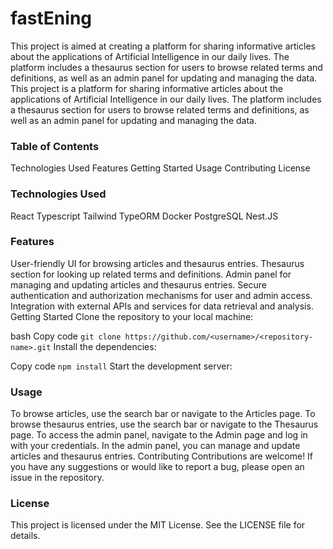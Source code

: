 # fastEning
This project is aimed at creating a platform for sharing informative articles about the applications of Artificial Intelligence in our daily lives. The platform includes a thesaurus section for users to browse related terms and definitions, as well as an admin panel for updating and managing the data.
This project is a platform for sharing informative articles about the applications of Artificial Intelligence in our daily lives. The platform includes a thesaurus section for users to browse related terms and definitions, as well as an admin panel for updating and managing the data.

### Table of Contents
Technologies Used
Features
Getting Started
Usage
Contributing
License

### Technologies Used
React
Typescript
Tailwind
TypeORM
Docker
PostgreSQL
Nest.JS
### Features
User-friendly UI for browsing articles and thesaurus entries.
Thesaurus section for looking up related terms and definitions.
Admin panel for managing and updating articles and thesaurus entries.
Secure authentication and authorization mechanisms for user and admin access.
Integration with external APIs and services for data retrieval and analysis.
Getting Started
Clone the repository to your local machine:

bash
Copy code
```git clone https://github.com/<username>/<repository-name>.git```
Install the dependencies:

Copy code
```npm install```
Start the development server:

### Usage
To browse articles, use the search bar or navigate to the Articles page.
To browse thesaurus entries, use the search bar or navigate to the Thesaurus page.
To access the admin panel, navigate to the Admin page and log in with your credentials.
In the admin panel, you can manage and update articles and thesaurus entries.
Contributing
Contributions are welcome! If you have any suggestions or would like to report a bug, please open an issue in the repository.

### License
This project is licensed under the MIT License. See the LICENSE file for details.
